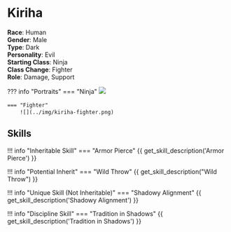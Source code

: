# Kiriha

**Race**: Human  
**Gender**: Male  
**Type**: Dark  
**Personality**: Evil  
**Starting Class**: Ninja  
**Class Change**: Fighter  
**Role**: Damage, Support

??? info "Portraits"
    === "Ninja"
        ![](../img/kiriha-ninja.jpg)

    === "Fighter"
        ![](../img/kiriha-fighter.png)

## Skills

!!! info "Inheritable Skill"
    === "Armor Pierce"
        {{ get_skill_description('Armor Pierce') }}

!!! info "Potential Inherit"
    === "Wild Throw"
        {{ get_skill_description("Wild Throw") }}

!!! info "Unique Skill (Not Inheritable)"
    === "Shadowy Alignment"
        {{ get_skill_description('Shadowy Alignment') }}
        
!!! info "Discipline Skill"
    === "Tradition in Shadows"
        {{ get_skill_description('Tradition in Shadows') }}
